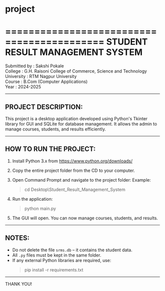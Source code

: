 # project

===========================================
STUDENT RESULT MANAGEMENT SYSTEM
===========================================

Submitted by : Sakshi Pokale    
College      : G.H. Raisoni College of Commerce, Science and Technology  
University   : RTM Nagpur University  
Course       : B.Com (Computer Applications)  
Year         : 2024-2025

-------------------------------------------
PROJECT DESCRIPTION:
-------------------------------------------
This project is a desktop application developed using Python's Tkinter library for GUI and SQLite for database management. It allows the admin to manage courses, students, and results efficiently.

-------------------------------------------
HOW TO RUN THE PROJECT:
-------------------------------------------
1. Install Python 3.x from https://www.python.org/downloads/

2. Copy the entire project folder from the CD to your computer.

3. Open Command Prompt and navigate to the project folder:
   Example:
   > cd Desktop\Student_Result_Management_System

4. Run the application:
   > python main.py

5. The GUI will open. You can now manage courses, students, and results.

-------------------------------------------
NOTES:
-------------------------------------------
- Do not delete the file `srms.db` – it contains the student data.
- All `.py` files must be kept in the same folder.
- If any external Python libraries are required, use:
   > pip install -r requirements.txt

-------------------------------------------
THANK YOU!
